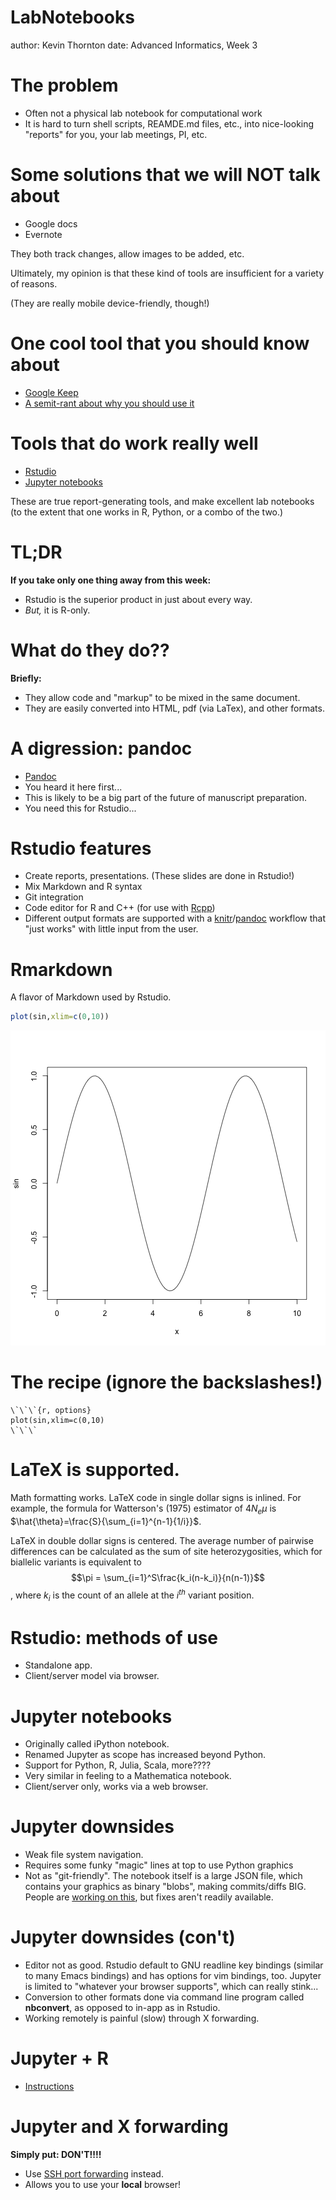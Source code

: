 LabNotebooks
========================================================
author: Kevin Thornton
date: Advanced Informatics, Week 3

The problem
========================================================

* Often not a physical lab notebook for computational work
* It is hard to turn shell scripts, REAMDE.md files, etc., into nice-looking "reports" for you, your lab meetings, PI, etc.

Some solutions that we will NOT talk about
=================================

* Google docs
* Evernote

They both track changes, allow images to be added, etc.

Ultimately, my opinion is that these kind of tools are insufficient for a variety of reasons.

(They are really mobile device-friendly, though!)

One cool tool that you should know about
================================================

* [Google Keep](http://keep.google.com)
* [A semit-rant about why you should use it](http://www.computerworld.com/article/3144450/enterprise-applications/why-you-should-start-using-google-keep-right-away.html)

Tools that do work really well
=====================================

* [Rstudio](http://www.rstudio.org)
* [Jupyter notebooks](http://jupyter.org/)

These are true report-generating tools, and make excellent lab notebooks (to the extent that one works in R, Python, or a combo of the two.)

TL;DR
======================================
**If you take only one thing away from this week:**

* Rstudio is the superior product in just about every way.
* *But,* it is R-only.

What do they do??
========================================

**Briefly:**

* They allow code and "markup" to be mixed in the same document.
* They are easily converted into HTML, pdf (via LaTex), and other formats.

A digression: pandoc
=======================================

* [Pandoc](http://pandoc.org/)
* You heard it here first...
* This is likely to be a big part of the future of manuscript preparation.
* You need this for Rstudio...

Rstudio features
=======================================

* Create reports, presentations. (These slides are done in Rstudio!)
* Mix Markdown and R syntax
* Git integration
* Code editor for R and C++ (for use with [Rcpp](http://www.rcpp.org))
* Different output formats are supported with a [knitr](https://yihui.name/knitr/)/[pandoc](http://www.pandoc.org) workflow that "just works" with little input from the user.

Rmarkdown
=========================================

A flavor of Markdown used by Rstudio.


```r
plot(sin,xlim=c(0,10))
```

![plot of chunk unnamed-chunk-1](LabNotebooks-figure/unnamed-chunk-1-1.png)

The recipe (ignore the backslashes!)
=====================================

~~~
\`\`\`{r, options}
plot(sin,xlim=c(0,10)
\`\`\`
~~~

LaTeX is supported.
================================

Math formatting works. LaTeX code in single dollar signs is inlined.  For example, the formula for Watterson's (1975) estimator of $4N_e\mu$ is $\hat{\theta}=\frac{S}{\sum_{i=1}^{n-1}{1/i}}$.

LaTeX in double dollar signs is centered.  The average number of pairwise differences can be calculated as the sum of site heterozygosities, which for biallelic variants is equivalent to $$\pi = \sum_{i=1}^S\frac{k_i(n-k_i)}{n(n-1)}$$, where $k_i$ is the count of an allele at the $i^{th}$ variant position.

Rstudio: methods of use
==================================

* Standalone app.
* Client/server model via browser.

Jupyter notebooks
=======================

* Originally called iPython notebook.
* Renamed Jupyter as scope has increased beyond Python.
* Support for Python, R, Julia, Scala, more????
* Very similar in feeling to a Mathematica notebook.
* Client/server only, works via a web browser.

Jupyter downsides
========================

* Weak file system navigation.
* Requires some funky "magic" lines at top to use Python graphics
* Not as "git-friendly".  The notebook itself is a large JSON file, which contains your graphics as binary "blobs", making commits/diffs BIG.  People are [working on this](https://gab41.lab41.org/commit-and-push-to-github-from-jupyter-notebooks-579f5743a50b#.8bpyfbvex), but fixes aren't readily available.

Jupyter downsides (con't)
========================
* Editor not as good.  Rstudio default to GNU readline key bindings (similar to many Emacs bindings) and has options for vim bindings, too.  Jupyter is limited to "whatever your browser supports", which can really stink...
* Conversion to other formats done via command line program called **nbconvert**, as opposed to in-app as in Rstudio.
* Working remotely is painful (slow) through X forwarding.

Jupyter + R
==========================

* [Instructions](https://irkernel.github.io/)

Jupyter and X forwarding
===========================
**Simply put: DON'T!!!!**

* Use [SSH port forwarding](https://gist.github.com/molpopgen/3267efe08a0a4c23835249a955db37a2) instead.  
* Allows you to use your **local** browser!

